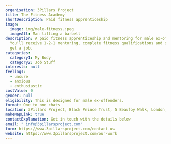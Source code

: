 ```yaml
---
organisation: 3Pillars Project
title: The Fitness Academy
shortDescription: Paid fitness apprenticeship
image:
  image: img/male-fitness.jpeg
  imageAlt: Man lifting a barbell
description: A paid fitness apprenticeship and mentoring for male ex-offenders.
  You'll receive 1-2-1 mentoring, complete fitness qualifications and support to
  get a job.
categories:
  category1: My Body
  category2: Job Stuff
interests: null
feelings:
  - unsure
  - anxious
  - enthusiastic
costValue: 0
gender: null
eligibility: This is designed for male ex-offenders.
format: One to one chats
location: 3Pillars Project, Black Prince Trust, 5 Beaufoy Walk, London, SE11 6AA
makeMapLink: true
contactExplanation: Get in touch with the details below
email: " info@3pillarsproject.com"
form: https://www.3pillarsproject.com/contact-us
website: https://www.3pillarsproject.com/our-work
---
```

